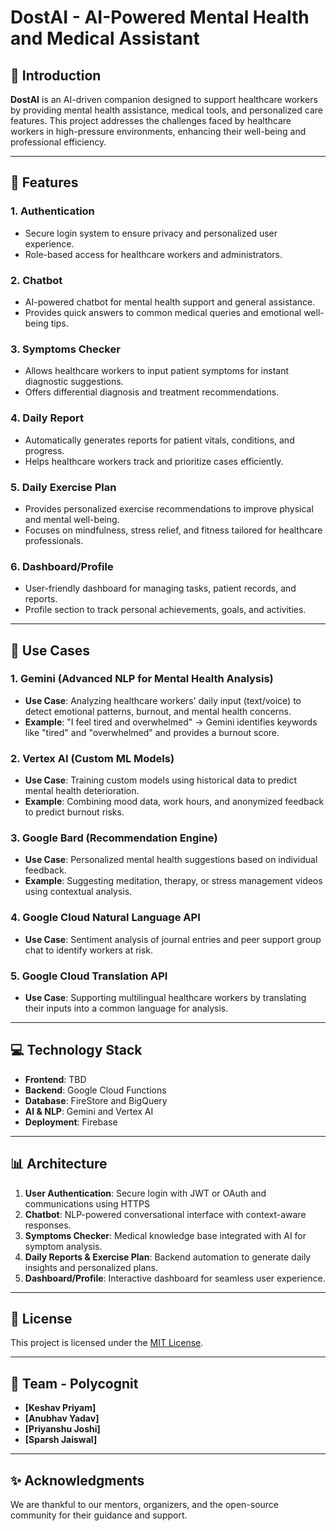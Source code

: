 # DostAI - AI-Powered Mental Health and Medical Assistant  

## 🌟 Introduction  
**DostAI** is an AI-driven companion designed to support healthcare workers by providing mental health assistance, medical tools, and personalized care features. This project addresses the challenges faced by healthcare workers in high-pressure environments, enhancing their well-being and professional efficiency.

---

## 🚀 Features  

### 1. **Authentication**  
   - Secure login system to ensure privacy and personalized user experience.  
   - Role-based access for healthcare workers and administrators.  

### 2. **Chatbot**  
   - AI-powered chatbot for mental health support and general assistance.  
   - Provides quick answers to common medical queries and emotional well-being tips.  

### 3. **Symptoms Checker**  
   - Allows healthcare workers to input patient symptoms for instant diagnostic suggestions.  
   - Offers differential diagnosis and treatment recommendations.  

### 4. **Daily Report**  
   - Automatically generates reports for patient vitals, conditions, and progress.  
   - Helps healthcare workers track and prioritize cases efficiently.  

### 5. **Daily Exercise Plan**  
   - Provides personalized exercise recommendations to improve physical and mental well-being.  
   - Focuses on mindfulness, stress relief, and fitness tailored for healthcare professionals.  

### 6. **Dashboard/Profile**  
   - User-friendly dashboard for managing tasks, patient records, and reports.  
   - Profile section to track personal achievements, goals, and activities.  

---

## 🤖 Use Cases  

### 1. **Gemini (Advanced NLP for Mental Health Analysis)**  
   - **Use Case**: Analyzing healthcare workers' daily input (text/voice) to detect emotional patterns, burnout, and mental health concerns.  
   - **Example**: "I feel tired and overwhelmed" → Gemini identifies keywords like "tired" and "overwhelmed" and provides a burnout score.  

### 2. **Vertex AI (Custom ML Models)**  
   - **Use Case**: Training custom models using historical data to predict mental health deterioration.  
   - **Example**: Combining mood data, work hours, and anonymized feedback to predict burnout risks.  

### 3. **Google Bard (Recommendation Engine)**  
   - **Use Case**: Personalized mental health suggestions based on individual feedback.  
   - **Example**: Suggesting meditation, therapy, or stress management videos using contextual analysis.  

### 4. **Google Cloud Natural Language API**  
   - **Use Case**: Sentiment analysis of journal entries and peer support group chat to identify workers at risk.  

### 5. **Google Cloud Translation API**  
   - **Use Case**: Supporting multilingual healthcare workers by translating their inputs into a common language for analysis.  

---

## 💻 Technology Stack  

- **Frontend**: TBD  
- **Backend**: Google Cloud Functions 
- **Database**: FireStore and BigQuery  
- **AI & NLP**: Gemini and Vertex AI  
- **Deployment**: Firebase  

---

## 📊 Architecture  

1. **User Authentication**: Secure login with JWT or OAuth and communications using HTTPS
2. **Chatbot**: NLP-powered conversational interface with context-aware responses.  
3. **Symptoms Checker**: Medical knowledge base integrated with AI for symptom analysis.  
4. **Daily Reports & Exercise Plan**: Backend automation to generate daily insights and personalized plans.  
5. **Dashboard/Profile**: Interactive dashboard for seamless user experience.  

---

## 📜 License  
This project is licensed under the [MIT License](LICENSE).  

---

## 🙌 Team - Polycognit

- **[Keshav Priyam]** 
- **[Anubhav Yadav]**
- **[Priyanshu Joshi]**
- **[Sparsh Jaiswal]** 

---

## ✨ Acknowledgments  
We are thankful to our mentors, organizers, and the open-source community for their guidance and support.  

